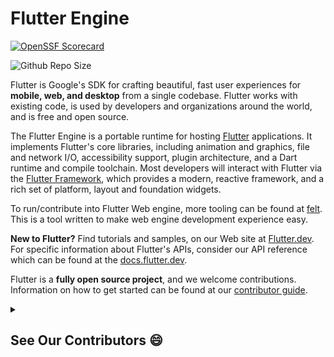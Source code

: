 Flutter Engine
==============

[![OpenSSF Scorecard](https://api.securityscorecards.dev/projects/github.com/flutter/engine/badge)](https://api.securityscorecards.dev/projects/github.com/flutter/engine)

![Github Repo Size](https://img.shields.io/github/repo-size/flutter/engine?style=for-the-badge&color=aqua)


Flutter is Google's SDK for crafting beautiful, fast user experiences for
**mobile, web, and desktop** from a single codebase. Flutter works with existing
code, is used by developers and organizations around the world, and is free
and open source.

The Flutter Engine is a portable runtime for hosting
[Flutter](https://flutter.dev) applications.  It implements Flutter's core
libraries, including animation and graphics, file and network I/O,
accessibility support, plugin architecture, and a Dart runtime and compile
toolchain. Most developers will interact with Flutter via the [Flutter
Framework](https://github.com/flutter/flutter), which provides a modern,
reactive framework, and a rich set of platform, layout and foundation widgets.

To run/contribute into Flutter Web engine, more tooling can be
found at [felt](https://github.com/flutter/engine/tree/main/lib/web_ui#using-felt).
This is a tool written to make web engine development experience easy.

**New to Flutter?** Find tutorials and samples, on our Web
site at [Flutter.dev](https://flutter.dev). For specific information
about Flutter's APIs, consider our API reference which can be found at
the [docs.flutter.dev](https://docs.flutter.dev/).

Flutter is a **fully open source project**, and we welcome contributions.
Information on how to get started can be found at our
[contributor guide](CONTRIBUTING.md).

[Build Status - Cirrus]: https://api.cirrus-ci.com/github/flutter/engine.svg?branch=main

[Build status]: https://cirrus-ci.com/github/flutter/engine

<details><summary><h2> See Our Contributors 😄 </h2></summary>

<a href="https://github.com/flutter/engine/graphs/contributors">
  <img src="https://contrib.rocks/image?repo=flutter/engine" />
</a>

</details>
